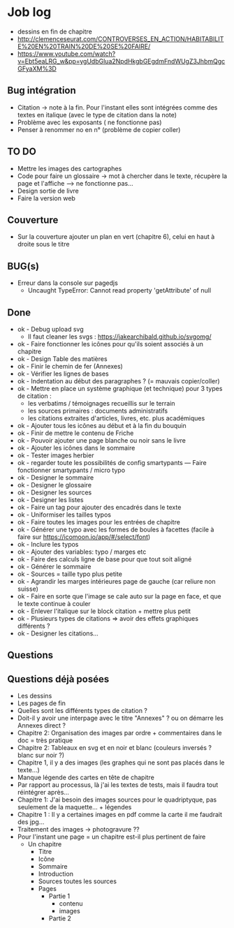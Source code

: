 # Job log
- dessins en fin de chapitre 
- http://clemenceseurat.com/CONTROVERSES_EN_ACTION/HABITABILITE%20EN%20TRAIN%20DE%20SE%20FAIRE/
- https://www.youtube.com/watch?v=Ebt5eaLRG_w&pp=ygUdbGlua2NpdHkgbGEgdmFndWUgZ3JhbmQgcGFyaXM%3D

## Bug intégration 
- Citation -> note à la fin. Pour l'instant elles sont intégrées comme des textes en italique (avec le type de citation dans la note)
- Problème avec les exposants (<sup></sup> ne fonctionne pas)
- Penser à renommer no en n° (problème de copier coller)

## TO DO
- Mettre les images des cartographes
- Code pour faire un glossaire -> mot à chercher dans le texte, récupère la page et l'affiche --> ne fonctionne pas…
- Design sortie de livre 
- Faire la version web

## Couverture 
- Sur la couverture ajouter un plan en vert (chapitre 6), celui en haut à droite sous le titre

## BUG(s)
- Erreur dans la console sur pagedjs
  + Uncaught TypeError: Cannot read property 'getAttribute' of null

## Done
- ok - Debug upload svg
  + Il faut cleaner les svgs : https://jakearchibald.github.io/svgomg/
- ok - Faire fonctionner les icônes pour qu'ils soient associés à un chapitre
- ok - Design Table des matières 
- ok - Finir le chemin de fer (Annexes)
- ok - Vérifier les lignes de bases 
- ok - Indentation au début des paragraphes ? (= mauvais copier/coller)
- ok - Mettre en place un système graphique (et technique) pour 3 types de citation : 
  + les verbatims / témoignages recueillis sur le terrain
  + les sources primaires : documents administratifs
  + les citations extraites d'articles, livres, etc. plus académiques
- ok - Ajouter tous les icônes au début et à la fin du bouquin
- ok - Finir de mettre le contenu de Friche
- ok - Pouvoir ajouter une page blanche ou noir sans le livre
- ok - Ajouter les icônes dans le sommaire
- ok - Tester images herbier 
- ok - regarder toute les possibilités de config smartypants — Faire fonctionner smartypants / micro typo
- ok - Designer le sommaire
- ok - Designer le glossaire
- ok - Designer les sources 
- ok - Designer les listes
- ok - Faire un tag pour ajouter des encadrés dans le texte
- ok - Uniformiser les tailles typos
- ok - Faire toutes les images pour les entrées de chapitre
- ok - Générer une typo avec les formes de boules à facettes (facile à faire sur https://icomoon.io/app/#/select/font)
- ok - Inclure les typos
- ok - Ajouter des variables: typo / marges etc
- ok - Faire des calculs ligne de base pour que tout soit aligné
- ok - Générer le sommaire
- ok - Sources = taille typo plus petite
- ok - Agrandir les marges intérieures page de gauche (car reliure non suisse)
- ok - Faire en sorte que l'image se cale auto sur la page en face, et que le texte continue à couler
- ok - Enlever l'italique sur le block citation + mettre plus petit
- ok - Plusieurs types de citations => avoir des effets graphiques différents ?
- ok - Designer les citations…

## Questions


## Questions déjà posées
- Les dessins 
- Les pages de fin 
- Quelles sont les différents types de citation ?
- Doit-il y avoir une interpage avec le titre "Annexes" ? ou on démarre les Annexes direct ?
- Chapitre 2: Organisation des images par ordre + commentaires dans le doc = très pratique
- Chapitre 2: Tableaux en svg et en noir et blanc (couleurs inversés ? blanc sur noir ?)
- Chapitre 1, il y a des images (les graphes qui ne sont pas placés dans le texte…)
- Manque légende des cartes en tête de chapitre
- Par rapport au processus, là j'ai les textes de tests, mais il faudra tout réintégrer après… 
- Chapitre 1: J'ai besoin des images sources pour le quadriptyque, pas seulement de la maquette… + légendes
- Chapitre 1 : Il y a certaines images en pdf comme la carte il me faudrait des jpg…
- Traitement des images -> photogravure ??
- Pour l'instant une page = un chapitre est-il plus pertinent de faire
  + Un chapitre
    * Titre
    * Icône
    * Sommaire
    * Introduction
    * Sources toutes les sources
    * Pages
      - Partie 1
        + contenu
        + images
      - Partie 2

